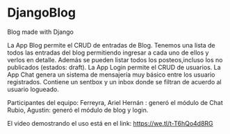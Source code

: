 # DjangoBlog
Blog made with Django


La App Blog permite el CRUD de entradas de Blog. Tenemos una lista de todos las entradas del blog permitiendo ingresar a cada uno de ellos y verlos en detalle. Además se pueden listar todos los posteos,incluso los no publicados (estados: draft).
La App Login permite el CRUD de usuarios. 
La App Chat genera un sistema de mensajería muy básico entre los usuario registrados. Contiene un sentbox y un inbox donde se filtran de acuerdo al usuario logueado.

Participantes del equipo:
Ferreyra, Ariel Hernán : generó el módulo de Chat
Rubio, Agustin: generó el módulo de blog y login.

El video demostrando el uso está en el link: https://we.tl/t-T6hQo4d8RG